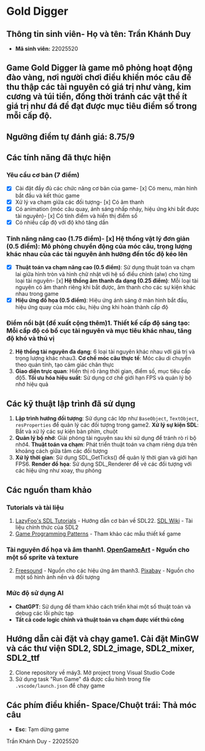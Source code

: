 # Gold Digger
## Thông tin sinh viên- **Họ và tên:** Trần Khánh Duy
- **Mã sinh viên:** 22025520
## Game Gold Digger là game mô phỏng hoạt động đào vàng, nơi người chơi điều khiển móc câu để thu thập các tài nguyên có giá trị như vàng, kim cương và túi tiền, đồng thời tránh các vật thể ít giá trị như đá để đạt được mục tiêu điểm số trong mỗi cấp độ.
## Ngưỡng điểm tự đánh giá: 8.75/9
## Các tính năng đã thực hiện
### Yêu cầu cơ bản (7 điểm)
- [x] Cài đặt đầy đủ các chức năng cơ bản của game- [x] Có menu, màn hình bắt đầu và kết thúc game
- [x] Xử lý va chạm giữa các đối tượng- [x] Có âm thanh
- [x] Có animation (móc câu quay, ánh sáng nhấp nháy, hiệu ứng khi bắt được tài nguyên)- [x] Có tính điểm và hiển thị điểm số
- [x] Có nhiều cấp độ với độ khó tăng dần
### Tính năng nâng cao (1.75 điểm)- [x] **Hệ thống vật lý đơn giản (0.5 điểm)**: Mô phỏng chuyển động của móc câu, trọng lượng khác nhau của các tài nguyên ảnh hưởng đến tốc độ kéo lên
- [x] **Thuật toán va chạm nâng cao (0.5 điểm)**: Sử dụng thuật toán va chạm lai giữa hình tròn và hình chữ nhật với hệ số điều chỉnh (alw) cho từng loại tài nguyên- [x] **Hệ thống âm thanh đa dạng (0.25 điểm)**: Mỗi loại tài nguyên có âm thanh riêng khi bắt được, âm thanh cho các sự kiện khác nhau trong game
- [x] **Hiệu ứng đồ họa (0.5 điểm)**: Hiệu ứng ánh sáng ở màn hình bắt đầu, hiệu ứng quay của móc câu, hiệu ứng khi hoàn thành cấp độ
### Điểm nổi bật (đề xuất cộng thêm)1. **Thiết kế cấp độ sáng tạo**: Mỗi cấp độ có bố cục tài nguyên và mục tiêu khác nhau, tăng độ khó và thú vị
2. **Hệ thống tài nguyên đa dạng**: 6 loại tài nguyên khác nhau với giá trị và trọng lượng khác nhau3. **Cơ chế móc câu thực tế**: Móc câu di chuyển theo quán tính, tạo cảm giác chân thực
4. **Giao diện trực quan**: Hiển thị rõ ràng thời gian, điểm số, mục tiêu cấp độ5. **Tối ưu hóa hiệu suất**: Sử dụng cơ chế giới hạn FPS và quản lý bộ nhớ hiệu quả
## Các kỹ thuật lập trình đã sử dụng
1. **Lập trình hướng đối tượng**: Sử dụng các lớp như `BaseObject`, `TextObject`, `resProperties` để quản lý các đối tượng trong game2. **Xử lý sự kiện SDL**: Bắt và xử lý các sự kiện bàn phím, chuột
3. **Quản lý bộ nhớ**: Giải phóng tài nguyên sau khi sử dụng để tránh rò rỉ bộ nhớ4. **Thuật toán va chạm**: Phát triển thuật toán va chạm riêng dựa trên khoảng cách giữa tâm các đối tượng
5. **Xử lý thời gian**: Sử dụng SDL_GetTicks() để quản lý thời gian và giới hạn FPS6. **Render đồ họa**: Sử dụng SDL_Renderer để vẽ các đối tượng với các hiệu ứng như xoay, thu phóng
## Các nguồn tham khảo
### Tutorials và tài liệu
1. [LazyFoo's SDL Tutorials](https://lazyfoo.net/tutorials/SDL/index.php) - Hướng dẫn cơ bản về SDL22. [SDL Wiki](https://wiki.libsdl.org/) - Tài liệu chính thức của SDL2
3. [Game Programming Patterns](https://gameprogrammingpatterns.com/) - Tham khảo các mẫu thiết kế game
### Tài nguyên đồ họa và âm thanh1. [OpenGameArt](https://opengameart.org/) - Nguồn cho một số sprite và texture
2. [Freesound](https://freesound.org/) - Nguồn cho các hiệu ứng âm thanh3. [Pixabay](https://pixabay.com/) - Nguồn cho một số hình ảnh nền và đối tượng
### Mức độ sử dụng AI
- **ChatGPT**: Sử dụng để tham khảo cách triển khai một số thuật toán và debug các lỗi phức tạp
- **Tất cả code logic chính và thuật toán va chạm được viết thủ công**
## Hướng dẫn cài đặt và chạy game1. Cài đặt MinGW và các thư viện SDL2, SDL2_image, SDL2_mixer, SDL2_ttf
2. Clone repository về máy3. Mở project trong Visual Studio Code
4. Sử dụng task "Run Game" đã được cấu hình trong file `.vscode/launch.json` để chạy game
## Các phím điều khiển- **Space/Chuột trái**: Thả móc câu
- **Esc**: Tạm dừng game


































Trần Khánh Duy - 22025520
